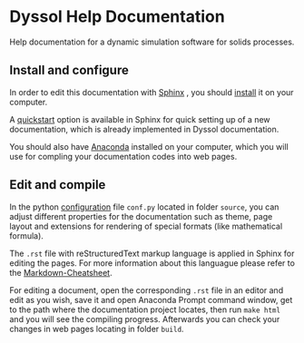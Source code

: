 # Dyssol Help Documentation
Help documentation for a dynamic simulation software for solids processes.

Install and configure
---------------------

In order to edit this documentation with [Sphinx](https://www.sphinx-doc.org/en/master/index.html) , you should [install](https://www.sphinx-doc.org/en/master/usage/installation.html) it on your computer.

A [quickstart](https://www.sphinx-doc.org/en/master/usage/quickstart.html) option is available in Sphinx for quick setting up of a new documentation, which is already implemented in Dyssol documentation.

You should also have [Anaconda](https://docs.anaconda.com/anaconda/install/) installed on your computer, which you will use for compling your documentation codes into web pages.


Edit and compile
----------------

In the python [configuration](https://www.sphinx-doc.org/en/master/usage/configuration.html?highlight=conf#module-conf) file `conf.py` located in folder `source`, you can adjust different properties for the documentation such as theme, page layout and extensions for rendering of special formats (like mathematical formula).

The `.rst` file with reStructuredText markup language is applied in Sphinx for editing the pages. For more information about this languague please refer to the [Markdown-Cheatsheet](https://github.com/adam-p/markdown-here/wiki/Markdown-Cheatsheet#links).

For editing a document, open the corresponding `.rst` file in an editor and edit as you wish, save it and open Anaconda Prompt command window, get to the path where the documentation project locates, then run `make html` and you will see the compiling progress. Afterwards you can check your changes in web pages locating in folder `build`.

